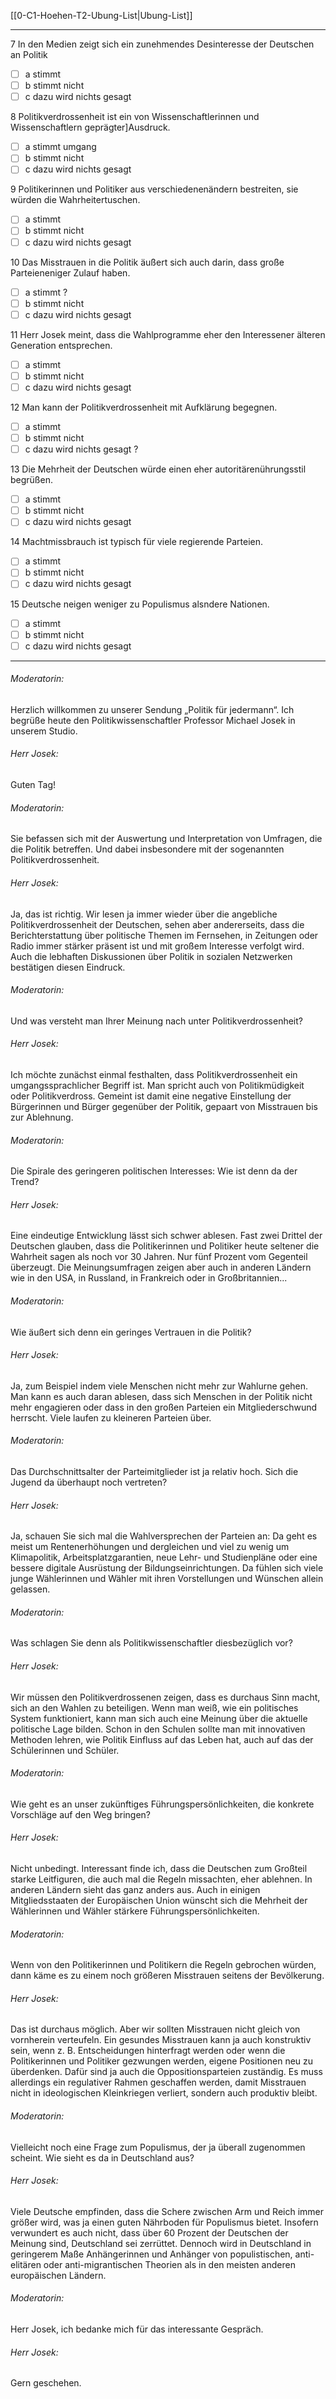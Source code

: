  [[0-C1-Hoehen-T2-Ubung-List|Ubung-List]]

---
7 In den Medien zeigt sich ein zunehmendes Desinteresse der Deutschen an Politik
   - [ ] a stimmt  
   - [ ] b stimmt nicht  
   - [ ] c dazu wird nichts gesagt  

8 Politikverdrossenheit ist ein von Wissenschaftlerinnen und Wissenschaftlern geprägter]Ausdruck.  
   - [ ] a stimmt  umgang 
   - [ ] b stimmt nicht  
   - [ ] c dazu wird nichts gesagt  

9 Politikerinnen und Politiker aus verschiedenenändern bestreiten, sie würden die Wahrheitertuschen.  
   - [ ] a stimmt  
   - [ ] b stimmt nicht  
   - [ ] c dazu wird nichts gesagt  

10 Das Misstrauen in die Politik äußert sich auch darin, dass große Parteieneniger Zulauf haben.  
   - [ ] a stimmt  ?
   - [ ] b stimmt nicht  
   - [ ] c dazu wird nichts gesagt  

11 Herr Josek meint, dass die Wahlprogramme eher den Interessener älteren Generation entsprechen.  
   - [ ] a stimmt  
   - [ ] b stimmt nicht  
   - [ ] c dazu wird nichts gesagt  

12 Man kann der Politikverdrossenheit mit Aufklärung begegnen.  
   - [ ] a stimmt  
   - [ ] b stimmt nicht  
   - [ ] c dazu wird nichts gesagt  ?

13 Die Mehrheit der Deutschen würde einen eher autoritärenührungsstil begrüßen.  
   - [ ] a stimmt  
   - [ ] b stimmt nicht  
   - [ ] c dazu wird nichts gesagt  

14 Machtmissbrauch ist typisch für viele regierende Parteien.  
   - [ ] a stimmt 
   - [ ] b stimmt nicht  
   - [ ] c dazu wird nichts gesagt  

15 Deutsche neigen weniger zu Populismus alsndere Nationen.  
   - [ ] a stimmt  
   - [ ] b stimmt nicht    
   - [ ] c dazu wird nichts gesagt 

---

###### Moderatorin:  
Herzlich willkommen zu unserer Sendung „Politik für jedermann“. Ich begrüße heute den Politikwissenschaftler Professor Michael Josek in unserem Studio.

###### Herr Josek:  
Guten Tag!

###### Moderatorin:  
Sie befassen sich mit der Auswertung und Interpretation von Umfragen, die die Politik betreffen. Und dabei insbesondere mit der sogenannten Politikverdrossenheit.

###### Herr Josek:  
Ja, das ist richtig. Wir lesen ja immer wieder über die angebliche Politikverdrossenheit der Deutschen, sehen aber andererseits, dass die Berichterstattung über politische Themen im Fernsehen, in Zeitungen oder Radio immer stärker präsent ist und mit großem Interesse verfolgt wird. Auch die lebhaften Diskussionen über Politik in sozialen Netzwerken bestätigen diesen Eindruck.

###### Moderatorin:  
Und was versteht man Ihrer Meinung nach unter Politikverdrossenheit?

###### Herr Josek:  
Ich möchte zunächst einmal festhalten, dass Politikverdrossenheit ein umgangssprachlicher Begriff ist. Man spricht auch von Politikmüdigkeit oder Politikverdross. Gemeint ist damit eine negative Einstellung der Bürgerinnen und Bürger gegenüber der Politik, gepaart von Misstrauen bis zur Ablehnung.

###### Moderatorin:  
Die Spirale des geringeren politischen Interesses: Wie ist denn da der Trend?

###### Herr Josek:  
Eine eindeutige Entwicklung lässt sich schwer ablesen. Fast zwei Drittel der Deutschen glauben, dass die Politikerinnen und Politiker heute seltener die Wahrheit sagen als noch vor 30 Jahren. Nur fünf Prozent vom Gegenteil überzeugt. Die Meinungsumfragen zeigen aber auch in anderen Ländern wie in den USA, in Russland, in Frankreich oder in Großbritannien...

###### Moderatorin:  
Wie äußert sich denn ein geringes Vertrauen in die Politik?

###### Herr Josek:  
Ja, zum Beispiel indem viele Menschen nicht mehr zur Wahlurne gehen. Man kann es auch daran ablesen, dass sich Menschen in der Politik nicht mehr engagieren oder dass in den großen Parteien ein Mitgliederschwund herrscht. Viele laufen zu kleineren Parteien über.

###### Moderatorin:  
Das Durchschnittsalter der Parteimitglieder ist ja relativ hoch. Sich die Jugend da überhaupt noch vertreten?

###### Herr Josek:  
Ja, schauen Sie sich mal die Wahlversprechen der Parteien an: Da geht es meist um Rentenerhöhungen und dergleichen und viel zu wenig um Klimapolitik, Arbeitsplatzgarantien, neue Lehr- und Studienpläne oder eine bessere digitale Ausrüstung der Bildungseinrichtungen. Da fühlen sich viele junge Wählerinnen und Wähler mit ihren Vorstellungen und Wünschen allein gelassen.

###### Moderatorin:  
Was schlagen Sie denn als Politikwissenschaftler diesbezüglich vor?

###### Herr Josek:  
Wir müssen den Politikverdrossenen zeigen, dass es durchaus Sinn macht, sich an den Wahlen zu beteiligen. Wenn man weiß, wie ein politisches System funktioniert, kann man sich auch eine Meinung über die aktuelle politische Lage bilden. Schon in den Schulen sollte man mit innovativen Methoden lehren, wie Politik Einfluss auf das Leben hat, auch auf das der Schülerinnen und Schüler.

###### Moderatorin:  
Wie geht es an unser zukünftiges Führungspersönlichkeiten, die konkrete Vorschläge auf den Weg bringen?

###### Herr Josek:  
Nicht unbedingt. Interessant finde ich, dass die Deutschen zum Großteil starke Leitfiguren, die auch mal die Regeln missachten, eher ablehnen. In anderen Ländern sieht das ganz anders aus. Auch in einigen Mitgliedsstaaten der Europäischen Union wünscht sich die Mehrheit der Wählerinnen und Wähler stärkere Führungspersönlichkeiten.

###### Moderatorin:  
Wenn von den Politikerinnen und Politikern die Regeln gebrochen würden, dann käme es zu einem noch größeren Misstrauen seitens der Bevölkerung.

###### Herr Josek:  
Das ist durchaus möglich. Aber wir sollten Misstrauen nicht gleich von vornherein verteufeln. Ein gesundes Misstrauen kann ja auch konstruktiv sein, wenn z. B. Entscheidungen hinterfragt werden oder wenn die Politikerinnen und Politiker gezwungen werden, eigene Positionen neu zu überdenken. Dafür sind ja auch die Oppositionsparteien zuständig. Es muss allerdings ein regulativer Rahmen geschaffen werden, damit Misstrauen nicht in ideologischen Kleinkriegen verliert, sondern auch produktiv bleibt.

###### Moderatorin:  
Vielleicht noch eine Frage zum Populismus, der ja überall zugenommen scheint. Wie sieht es da in Deutschland aus?

###### Herr Josek:  
Viele Deutsche empfinden, dass die Schere zwischen Arm und Reich immer größer wird, was ja einen guten Nährboden für Populismus bietet. Insofern verwundert es auch nicht, dass über 60 Prozent der Deutschen der Meinung sind, Deutschland sei zerrüttet. Dennoch wird in Deutschland in geringerem Maße Anhängerinnen und Anhänger von populistischen, anti-elitären oder anti-migrantischen Theorien als in den meisten anderen europäischen Ländern.

###### Moderatorin:  
Herr Josek, ich bedanke mich für das interessante Gespräch.

###### Herr Josek:  
Gern geschehen.